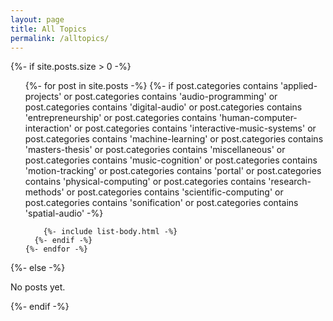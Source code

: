 ```yaml
---
layout: page
title: All Topics
permalink: /alltopics/
---
```


{%- if site.posts.size > 0 -%}
  <!-- <h2 class="post-list-heading">{{ page.list_title | default: "Posts" }}</h2> -->
  <ul class="post-list">
    {%- for post in site.posts -%}
      {%- if post.categories contains 'applied-projects'
          or post.categories contains 'audio-programming'
          or post.categories contains 'digital-audio'
          or post.categories contains 'entrepreneurship'
          or post.categories contains 'human-computer-interaction'
          or post.categories contains 'interactive-music-systems'
          or post.categories contains 'machine-learning'
          or post.categories contains 'masters-thesis'
          or post.categories contains 'miscellaneous'
          or post.categories contains 'music-cognition'
          or post.categories contains 'motion-tracking'
          or post.categories contains 'portal'
          or post.categories contains 'physical-computing'
          or post.categories contains 'research-methods'
          or post.categories contains 'scientific-computing'
          or post.categories contains 'sonification'
          or post.categories contains 'spatial-audio' -%}

        {%- include list-body.html -%}
      {%- endif -%}  
    {%- endfor -%}
  </ul>
{%- else -%}
  <p>No posts yet.</p>
{%- endif -%}
